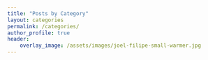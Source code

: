 ```yaml
---
title: "Posts by Category"
layout: categories
permalink: /categories/
author_profile: true
header:
    overlay_image: /assets/images/joel-filipe-small-warmer.jpg
---
```

